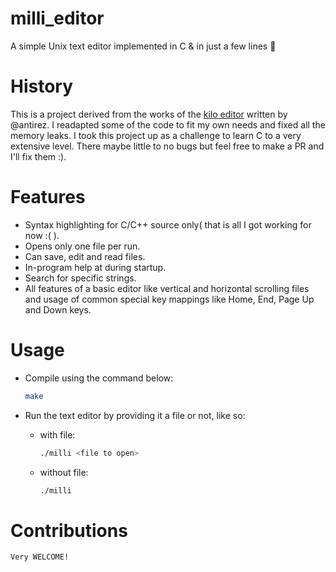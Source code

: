 # milli_editor
A simple Unix text editor implemented in C &amp; in just a few lines  🙂

# History
This is a project derived from the works of the [kilo editor](https://github.com/snaptoken/kilo-src) written by @antirez. I readapted some of the code to fit my own needs and fixed all the memory leaks. I took this project up as a challenge to learn C to a very extensive level. There maybe little to no bugs but feel free to make a PR and I'll fix them :).

# Features
* Syntax highlighting for C/C++ source only( that is all I got working for now :( ).
* Opens only one file per run.
* Can save, edit and read files.
* In-program help at during startup.
* Search for specific strings.
* All features of a basic editor like vertical and horizontal scrolling files and usage of common special key mappings like Home, End, Page Up and Down keys.

# Usage
- Compile using the command below:
    ```sh
    make
    ```

- Run the text editor by providing it a file or not, like so:
    * with file:
        ```sh
        ./milli <file to open>
        ```

    * without file:
        ```sh
        ./milli
        ```
# Contributions
    Very WELCOME! 
